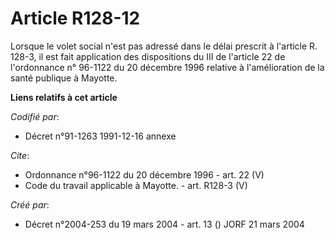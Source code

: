 # Article R128-12

Lorsque le volet social n'est pas adressé dans le délai prescrit à l'article R. 128-3, il est fait application des
dispositions du III de l'article 22 de l'ordonnance n° 96-1122 du 20 décembre 1996 relative à l'amélioration de la santé
publique à Mayotte.

**Liens relatifs à cet article**

_Codifié par_:

  - Décret n°91-1263 1991-12-16 annexe

_Cite_:

  - Ordonnance n°96-1122 du 20 décembre 1996 - art. 22 (V)
  - Code du travail applicable à Mayotte. - art. R128-3 (V)

_Créé par_:

  - Décret n°2004-253 du 19 mars 2004 - art. 13 () JORF 21 mars 2004
